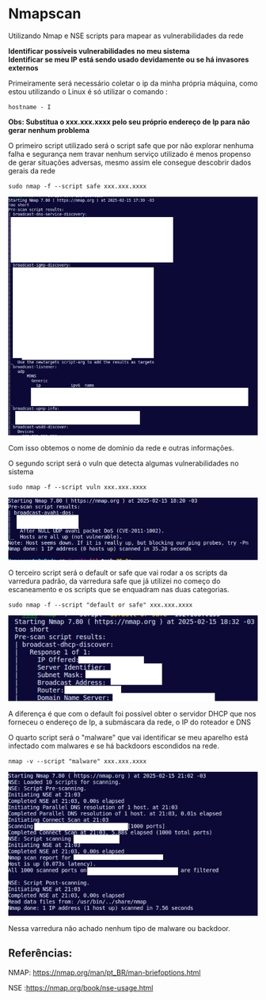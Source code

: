 # Nmapscan

Utilizando Nmap e NSE scripts para mapear as vulnerabilidades da rede

**Identificar possíveis vulnerabilidades no meu sistema**\
**Identificar se meu IP está sendo usado devidamente ou se há invasores externos**


Primeiramente será necessário coletar o ip da minha própria máquina, como estou utilizando o Linux é só utilizar o comando :

```
hostname - I
```
**Obs: Substitua o xxx.xxx.xxxx pelo seu próprio endereço de Ip para não gerar nenhum problema**

O primeiro script utilizado será o script safe que por não explorar nenhuma falha e segurança nem travar nenhum serviço utilizado é menos propenso de gerar situações adversas, mesmo assim ele consegue descobrir dados gerais da rede

```
sudo nmap -f --script safe xxx.xxx.xxxx

```
![!\[Alt text\](image.png)](Prints/image.png)


Com isso obtemos o nome de domínio da rede e outras informações.

O segundo script será o vuln que detecta algumas vulnerabilidades no sistema

```
sudo nmap -f --script vuln xxx.xxx.xxxx

```
![!\[Alt text\](image.png)](Prints/image2.png)


O terceiro script será o default or safe que vai rodar a os scripts da varredura padrão, da varredura safe que já utilizei no começo do escaneamento e os scripts que se enquadram nas duas categorias.

```
sudo nmap -f --script "default or safe" xxx.xxx.xxxx

```
![!\[Alt text\](image.png)](Prints/image3.png)

A diferença é que com o default foi possível obter o servidor DHCP que nos forneceu o endereço de Ip, a submáscara da rede, o IP do roteador e DNS

O quarto script será o "malware" que vai identificar se meu aparelho está infectado com malwares e se há backdoors escondidos na rede.

```
nmap -v --script "malware" xxx.xxx.xxxx

```

![!\[Alt text\](image.png)](Prints/image4.png)

Nessa varredura não achado nenhum tipo de malware ou backdoor.

## Referências: 
NMAP: https://nmap.org/man/pt_BR/man-briefoptions.html

NSE :https://nmap.org/book/nse-usage.html
